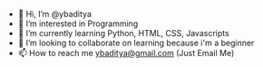 - 👋 Hi, I’m @ybaditya
- 👀 I’m interested in Programming
- 🌱 I’m currently learning Python, HTML, CSS, Javascripts
- 💞️ I’m looking to collaborate on learning because i'm a beginner
- 📫 How to reach me ybaditya@gmail.com (Just Email Me)

<!---
ybaditya/ybaditya is a ✨ special ✨ repository because its `README.md` (this file) appears on your GitHub profile.
You can click the Preview link to take a look at your changes.
--->
